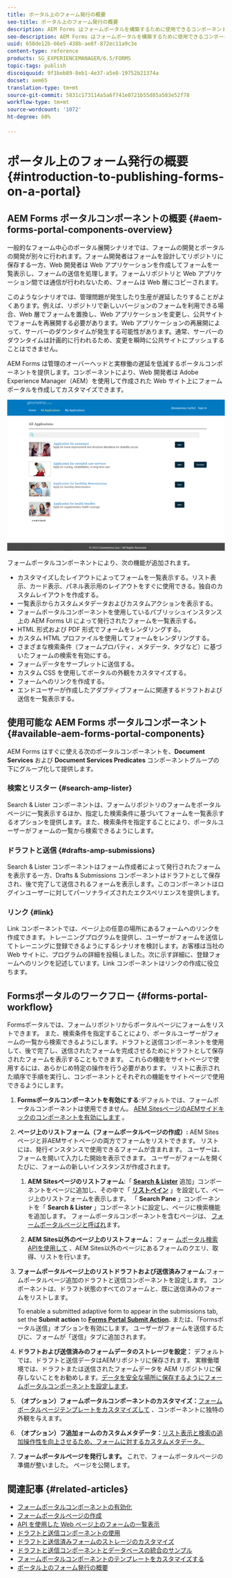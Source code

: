 ```yaml
---
title: ポータル上のフォーム発行の概要
seo-title: ポータル上のフォーム発行の概要
description: AEM Forms はフォームポータルを構築するために使用できるコンポーネントを提供します。この記事では、使用可能なフォームポータルコンポーネントを紹介します。
seo-description: AEM Forms はフォームポータルを構築するために使用できるコンポーネントを提供します。この記事では、使用可能なフォームポータルコンポーネントを紹介します。
uuid: 658de12b-66e5-438b-ae8f-872ec11a9c3e
content-type: reference
products: SG_EXPERIENCEMANAGER/6.5/FORMS
topic-tags: publish
discoiquuid: 9f1beb89-8eb1-4e37-a5e8-19752b21374a
docset: aem65
translation-type: tm+mt
source-git-commit: 5831c173114a5a6f741e0721b55d85a583e52f78
workflow-type: tm+mt
source-wordcount: '1072'
ht-degree: 60%

---
```



# ポータル上のフォーム発行の概要{#introduction-to-publishing-forms-on-a-portal}

## AEM Forms ポータルコンポーネントの概要 {#aem-forms-portal-components-overview}

一般的なフォーム中心のポータル展開シナリオでは、フォームの開発とポータルの開発が別々に行われます。フォーム開発者はフォームを設計してリポジトリに保存する一方、Web 開発者は Web アプリケーションを作成してフォームを一覧表示し、フォームの送信を処理します。フォームリポジトリと Web アプリケーション間では通信が行われないため、フォームは Web 層にコピーされます。

このようなシナリオでは、管理問題が発生したり生産が遅延したりすることがよくあります。例えば、リポジトリで新しいバージョンのフォームを利用できる場合、Web 層でフォームを置換し、Web アプリケーションを変更し、公共サイトでフォームを再展開する必要があります。Web アプリケーションの再展開によって、サーバーのダウンタイムが発生する可能性があります。通常、サーバーのダウンタイムは計画的に行われるため、変更を瞬時に公共サイトにプッシュすることはできません。

AEM Forms は管理のオーバーヘッドと実稼働の遅延を低減するポータルコンポーネントを提供します。コンポーネントにより、Web 開発者は Adobe Experience Manager（AEM）を使用して作成された Web サイト上にフォームポータルを作成してカスタマイズできます。

![AEM Forms ポータル](assets/aem-forms-portal.png)

フォームポータルコンポーネントにより、次の機能が追加されます。

* カスタマイズしたレイアウトによってフォームを一覧表示する。リスト表示、カード表示、パネル表示用のレイアウトをすぐに使用できる。独自のカスタムレイアウトを作成する。
* 一覧表示からカスタムメタデータおよびカスタムアクションを表示する。
* フォームポータルコンポーネントを使用しているパブリッシュインスタンス上の AEM Forms UI によって発行されたフォームを一覧表示する。
* HTML 形式および PDF 形式でフォームをレンダリングする。 
* カスタム HTML プロファイルを使用してフォームをレンダリングする。
* さまざまな検索条件（フォームプロパティ、メタデータ、タグなど）に基づいたフォームの検索を有効にする。 
* フォームデータをサーブレットに送信する。
* カスタム CSS を使用してポータルの外観をカスタマイズする。 
* フォームへのリンクを作成する。
* エンドユーザーが作成したアダプティブフォームに関連するドラフトおよび送信を一覧表示する。

## 使用可能な AEM Forms ポータルコンポーネント {#available-aem-forms-portal-components}

AEM Forms はすぐに使える次のポータルコンポーネントを、**Document Services** および **Document Services Predicates** コンポーネントグループの下にグループ化して提供します。

### 検索とリスター {#search-amp-lister}

Search &amp; Lister コンポーネントは、フォームリポジトリのフォームをポータルページに一覧表示するほか、指定した検索条件に基づいてフォームを一覧表示するオプションを提供します。また、検索条件を指定することにより、ポータルユーザーがフォームの一覧から検索できるようにします。

### ドラフトと送信 {#drafts-amp-submissions}

Search &amp; Lister コンポーネントはフォーム作成者によって発行されたフォームを表示する一方、Drafts &amp; Submissions コンポーネントはドラフトとして保存され、後で完了して送信されるフォームを表示します。このコンポーネントはログインユーザーに対してパーソナライズされたエクスペリエンスを提供します。

### リンク {#link}

Link コンポーネントでは、ページ上の任意の場所にあるフォームへのリンクを作成できます。トレーニングプログラムを提供し、ユーザーがフォームを送信してトレーニングに登録できるようにするシナリオを検討します。お客様は当社の Web サイトに、プログラムの詳細を投稿しました。次に示す詳細に、登録フォームへのリンクを記述しています。Link コンポーネントはリンクの作成に役立ちます。

## Formsポータルのワークフロー {#forms-portal-workflow}

Formsポータルでは、フォームリポジトリからポータルページにフォームをリストできます。 また、検索条件を指定することにより、ポータルユーザーがフォームの一覧から検索できるようにします。ドラフトと送信コンポーネントを使用して、後で完了し、送信されたフォームを完成させるためにドラフトとして保存されたフォームを表示することもできます。 これらの機能をサイトページで使用するには、あらかじめ特定の操作を行う必要があります。 リストに表示された順序で手順を実行し、コンポーネントとそれぞれの機能をサイトページで使用できるようにします。

1. **Formsポータルコンポーネントを有効にする**:デフォルトでは、フォームポータルコンポーネントは使用できません。 [AEM SitesページのAEMサイドキックのコンポーネントを有効にします](/help/forms/using/enabling-forms-portal-components.md) 。
1. **ページ上のリストフォーム（フォームポータルページの作成）:** AEM Sitesページと非AEMサイトページの両方でフォームをリストできます。 リストには、発行インスタンスで使用できるフォームが含まれます。 ユーザーは、フォームを開いて入力した開始を表示できます。 ユーザーがフォームを開くたびに、フォームの新しいインスタンスが作成されます。

   1. **AEM Sitesページのリストフォーム**:「 **[Search &amp; Lister](../../forms/using/creating-form-portal-page.md)** 追加」コンポーネントをページに追加し、その中で「 **[リストペイン](../../forms/using/creating-form-portal-page.md#p-list-pane-p)** 」を設定して、ページ上のリストフォームを表示します。 「 **Search Pane** 」コンポーネントを「 **Search &amp; Lister** 」コンポーネントに設定し、ページに検索機能を追加します。 フォームポータルコンポーネントを含むページは、 [フォームポータルページと呼ばれ](../../forms/using/creating-form-portal-page.md)ます。

   1. **AEM Sites以外のページ上のリストフォーム：** フォー [ムポータル検索APIを使用して](/help/forms/using/listing-forms-webpage-using-apis.md) 、AEM Sites以外のページにあるフォームのクエリ、取得、リストを行います。

1. **フォームポータルページ上のリストドラフトおよび送信済みフォーム**:フォームポータルページ追加のドラフトと送信コンポーネントを設定します。 コンポーネントは、ドラフト状態のすべてのフォームと、既に送信済みのフォームをリストします。

   To enable a submitted adaptive form to appear in the submissions tab, set the **Submit action** to **[Forms Portal Submit Action](configuring-submit-actions.md).** または、「Formsポータル送信」オプションを有効にします。 ユーザーがフォームを送信するたびに、フォームが「送信」タブに追加されます。

1. **ドラフトおよび送信済みのフォームデータのストレージを設定：** デフォルトでは、ドラフトと送信データはAEMリポジトリに保存されます。 実稼働環境では、ドラフトまたは送信されたフォームデータを AEM リポジトリに保存しないことをお勧めします。[データを安全な場所に保存するようにフォームポータルコンポーネントを設定します](../../forms/using/draft-submission-component.md#customizing-the-storage)。
1. **（オプション）フォームポータルコンポーネントのカスタマイズ：**[フォームポータルページテンプレートをカスタマイズして](../../forms/using/customizing-templates-forms-portal-components.md) 、コンポーネントに独特の外観を与えます。
1. **（オプション）フ追加ォームのカスタムメタデータ：**[リスト表示と検索の追加操作性を向上させるため、フォームに対するカスタムメタデータ。](../../forms/using/customizing-templates-forms-portal-components.md)
1. **フォームポータルページを発行します。** これで、フォームポータルページの準備が整いました。 ページを公開します。

## 関連記事 {#related-articles}

* [フォームポータルコンポーネントの有効化](/help/forms/using/enabling-forms-portal-components.md)
* [フォームポータルページの作成](../../forms/using/creating-form-portal-page.md)
* [API を使用した Web ページ上のフォームの一覧表示](/help/forms/using/listing-forms-webpage-using-apis.md)
* [ドラフトと送信コンポーネントの使用](../../forms/using/draft-submission-component.md)
* [ドラフトと送信済みフォームのストレージのカスタマイズ](../../forms/using/draft-submission-component.md#customizing-the-storage)
* [ドラフトと送信コンポーネントとデータベースの統合のサンプル](integrate-draft-submission-database.md)
* [フォームポータルコンポーネントのテンプレートをカスタマイズする](../../forms/using/customizing-templates-forms-portal-components.md)
* [ポータル上のフォーム発行の概要](../../forms/using/introduction-publishing-forms.md)

